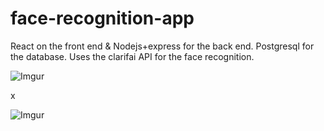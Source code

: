 # face-recognition-app
React on the front end & Nodejs+express for the back end. Postgresql for the database. Uses the clarifai API for the face recognition. 

![Imgur](https://i.imgur.com/p5nHSQk.png)

x

![Imgur](https://i.imgur.com/tlvivOi.png)

